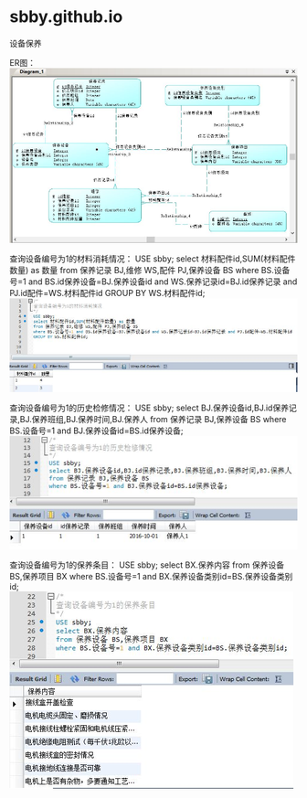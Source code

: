# sbby.github.io
设备保养

ER图：
![ER图](img/1.jpg)

查询设备编号为1的材料消耗情况：
USE sbby;
select 材料配件id,SUM(材料配件数量) as 数量 
from 保养记录 BJ,维修 WS,配件 PJ,保养设备 BS
where BS.设备号=1 and BS.id保养设备=BJ.保养设备id and WS.保养记录id=BJ.id保养记录 and PJ.id配件=WS.材料配件id
GROUP BY WS.材料配件id;
![材料消耗](img/4.jpg)

查询设备编号为1的历史检修情况：
USE sbby;
select BJ.保养设备id,BJ.id保养记录,BJ.保养班组,BJ.保养时间,BJ.保养人
from 保养记录 BJ,保养设备 BS
where BS.设备号=1 and BJ.保养设备id=BS.id保养设备;
![历史检修](img/5.jpg)

查询设备编号为1的保养条目：
USE sbby;
select BX.保养内容
from 保养设备 BS,保养项目 BX
where BS.设备号=1 and BX.保养设备类别id=BS.保养设备类别id;
![保养条目](img/3.jpg)
